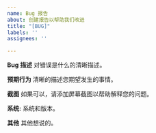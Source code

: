 ```yaml
---
name: Bug 报告
about: 创建报告以帮助我们改进
title: "[BUG]"
labels: ''
assignees: ''

---
```


**Bug 描述**
对错误是什么的清晰描述。

**预期行为**
清晰的描述您期望发生的事情。

**截图**
如果可以，请添加屏幕截图以帮助解释您的问题。

**系统:**
系统和版本。

**其他**
其他想说的。
